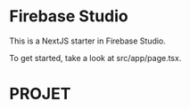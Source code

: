 # Firebase Studio

This is a NextJS starter in Firebase Studio.

To get started, take a look at src/app/page.tsx.
# PROJET
